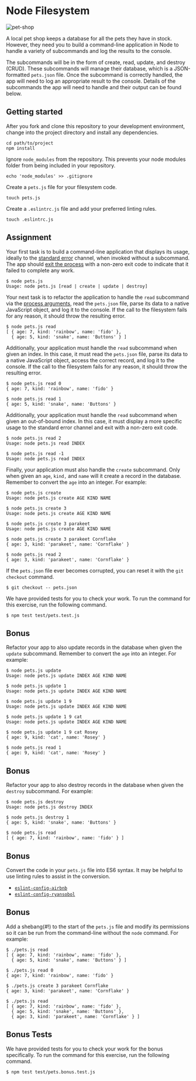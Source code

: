 # Node Filesystem

![pet-shop](https://i.imgur.com/9tvF4Lx.jpg)

A local pet shop keeps a database for all the pets they have in stock. However, they need you to build a command-line application in Node to handle a variety of subcommands and log the results to the console.

The subcommands will be in the form of create, read, update, and destroy (CRUD). These subcommands will manage their database, which is a JSON-formatted `pets.json` file. Once the subcommand is correctly handled, the app will need to log an appropriate result to the console. Details of the subcommands the app will need to handle and their output can be found below.

## Getting started

After you fork and clone this repository to your development environment, change into the project directory and install any dependencies.

```shell
cd path/to/project
npm install
```

Ignore `node_modules` from the repository. This prevents your node modules folder from being included in your repository.

```shell
echo 'node_modules' >> .gitignore
```

Create a `pets.js` file for your filesystem code.

```shell
touch pets.js
```

Create a `.eslintrc.js` file and add your preferred linting rules.

```shell
touch .eslintrc.js
```

## Assignment

Your first task is to build a command-line application that displays its usage, ideally to the [standard error]['stderr'] channel, when invoked without a subcommand. The app should [exit the process]['exit'] with a non-zero exit code to indicate that it failed to complete any work.

```shell
$ node pets.js
Usage: node pets.js [read | create | update | destroy]
```

Your next task is to refactor the application to handle the `read` subcommand via the [process arguments]['argv'], read the `pets.json` file, parse its data to a native JavaScript object, and log it to the console. If the call to the filesystem fails for any reason, it should throw the resulting error.

```shell
$ node pets.js read
[ { age: 7, kind: 'rainbow', name: 'fido' },
  { age: 5, kind: 'snake', name: 'Buttons' } ]
```

Additionally, your application must handle the `read` subcommand when given an index. In this case, it must read the `pets.json` file, parse its data to a native JavaScript object, access the correct record, and log it to the console. If the call to the filesystem fails for any reason, it should throw the resulting error.

```shell
$ node pets.js read 0
{ age: 7, kind: 'rainbow', name: 'fido' }

$ node pets.js read 1
{ age: 5, kind: 'snake', name: 'Buttons' }
```

Additionally, your application must handle the `read` subcommand when given an out-of-bound index. In this case, it must display a more specific usage to the standard error channel and exit with a non-zero exit code.

```shell
$ node pets.js read 2
Usage: node pets.js read INDEX

$ node pets.js read -1
Usage: node pets.js read INDEX
```

Finally, your application must also handle the `create` subcommand. Only when given an `age`, `kind,` and `name` will it create a record in the database. Remember to convert the `age` into an integer. For example:

```shell
$ node pets.js create
Usage: node pets.js create AGE KIND NAME

$ node pets.js create 3
Usage: node pets.js create AGE KIND NAME

$ node pets.js create 3 parakeet
Usage: node pets.js create AGE KIND NAME

$ node pets.js create 3 parakeet Cornflake
{ age: 3, kind: 'parakeet', name: 'Cornflake' }

$ node pets.js read 2
{ age: 3, kind: 'parakeet', name: 'Cornflake' }
```

If the `pets.json` file ever becomes corrupted, you can reset it with the `git checkout` command.

```shell
$ git checkout -- pets.json
```

We have provided tests for you to check your work. To run the command for this exercise, run the following command.

```shell
$ npm test test/pets.test.js
```

## Bonus

Refactor your app to also update records in the database when given the `update` subcommand. Remember to convert the `age` into an integer. For example:

```shell
$ node pets.js update
Usage: node pets.js update INDEX AGE KIND NAME

$ node pets.js update 1
Usage: node pets.js update INDEX AGE KIND NAME

$ node pets.js update 1 9
Usage: node pets.js update INDEX AGE KIND NAME

$ node pets.js update 1 9 cat
Usage: node pets.js update INDEX AGE KIND NAME

$ node pets.js update 1 9 cat Rosey
{ age: 9, kind: 'cat', name: 'Rosey' }

$ node pets.js read 1
{ age: 9, kind: 'cat', name: 'Rosey' }
```

## Bonus

Refactor your app to also destroy records in the database when given the `destroy` subcommand. For example:

```shell
$ node pets.js destroy
Usage: node pets.js destroy INDEX

$ node pets.js destroy 1
{ age: 5, kind: 'snake', name: 'Buttons' }

$ node pets.js read
[ { age: 7, kind: 'rainbow', name: 'fido' } ]
```

## Bonus

Convert the code in your `pets.js` file into ES6 syntax. It may be helpful to use linting rules to assist in the conversion.

- [`eslint-config-airbnb`]['airbnb']
- [`eslint-config-ryansobol`]['ryansobol']

## Bonus

Add a shebang(#!) to the start of the `pets.js` file and modify its permissions so it can be run from the command-line without the `node` command. For example:

```shell
$ ./pets.js read
[ { age: 7, kind: 'rainbow', name: 'fido' },
  { age: 5, kind: 'snake', name: 'Buttons' } ]

$ ./pets.js read 0
{ age: 7, kind: 'rainbow', name: 'fido' }

$ ./pets.js create 3 parakeet Cornflake
{ age: 3, kind: 'parakeet', name: 'Cornflake' }

$ ./pets.js read
[ { age: 7, kind: 'rainbow', name: 'fido' },
  { age: 5, kind: 'snake', name: 'Buttons' },
  { age: 3, kind: 'parakeet', name: 'Cornflake' } ]
```

## Bonus Tests

We have provided tests for you to check your work for the bonus specifically. To run the command for this exercise, run the following command.

```shell
$ npm test test/pets.bonus.test.js
```

['airbnb']: https://www.npmjs.com/package/eslint-config-airbnb
['argv']: https://nodejs.org/api/process.html#process_process_argv
['exit']: https://nodejs.org/api/process.html#process_process_exit_code
['ryansobol']: https://github.com/ryansobol/eslint-config-ryansobol#language-configuration
['stderr']: https://nodejs.org/api/console.html#console_console_error_data
